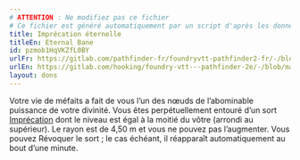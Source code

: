 ```yaml
---
# ATTENTION : Ne modifiez pas ce fichier
# Ce fichier est généré automatiquement par un script d'après les données du module Foundry VTT officiel et de sa traduction
title: Imprécation éternelle
titleEn: Eternal Bane
id: pzmob1HqVKZfL0BY
urlFr: https://gitlab.com/pathfinder-fr/foundryvtt-pathfinder2-fr/-/blob/master/data/feats/pzmob1HqVKZfL0BY.htm
urlEn: https://gitlab.com/hooking/foundry-vtt---pathfinder-2e/-/blob/master/packs/data/feats.db/eternal-bane.json
layout: dons
---
```

Votre vie de méfaits a fait de vous l’un des nœuds de l’abominable puissance de votre divinité. Vous êtes perpétuellement entouré d’un sort [Imprécation](../sorts/imprécation.html) dont le niveau est égal à la moitié du vôtre (arrondi au supérieur). Le rayon est de 4,50 m et vous ne pouvez pas l’augmenter. Vous pouvez Révoquer le sort ; le cas échéant, il réapparaît automatiquement au bout d’une minute.
